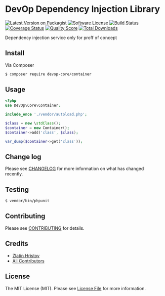 # DevOp Dependency Injection Library

[![Latest Version on Packagist][ico-version]][link-packagist]
[![Software License][ico-license]](LICENSE.md)
[![Build Status][ico-travis]][link-travis]
[![Coverage Status][ico-scrutinizer]][link-scrutinizer]
[![Quality Score][ico-code-quality]][link-code-quality]
[![Total Downloads][ico-downloads]][link-downloads]

Dependency injection service only for proff of concept

## Install

Via Composer

``` bash
$ composer require devop-core/container
```

## Usage

``` php
<?php
use DevOp\Core\Container;

include_once './vendor/autoload.php';

$class = new \stdClass();
$container = new Container();
$container->add('class', $class);

var_dump($container->get('class'));
```

## Change log

Please see [CHANGELOG](CHANGELOG.md) for more information on what has changed recently.

## Testing

``` bash
$ vendor/bin/phpunit
```

## Contributing

Please see [CONTRIBUTING](CONTRIBUTING.md) for details.

## Credits

- [Zlatin Hristov](https://z-latko.info)
- [All Contributors](https://github.com/devop-core/container/graphs/contributors)

## License

The MIT License (MIT). Please see [License File](LICENSE.md) for more information.

[ico-version]: https://img.shields.io/packagist/v/devop-core/container.svg?style=flat-square
[ico-license]: https://img.shields.io/badge/license-MIT-brightgreen.svg?style=flat-square
[ico-travis]: https://img.shields.io/travis/devop-core/container/master.svg?style=flat-square
[ico-scrutinizer]: https://img.shields.io/scrutinizer/coverage/g/devop-core/container.svg?style=flat-square
[ico-code-quality]: https://img.shields.io/scrutinizer/g/devop-core/container.svg?style=flat-square
[ico-downloads]: https://img.shields.io/packagist/dt/devop-core/container.svg?style=flat-square

[link-packagist]: https://packagist.org/packages/devop-core/container
[link-travis]: https://travis-ci.org/devop-core/container
[link-scrutinizer]: https://scrutinizer-ci.com/g/devop-core/container/code-structure
[link-code-quality]: https://scrutinizer-ci.com/g/devop-core/container
[link-downloads]: https://packagist.org/packages/devop-core/container
[link-author]: https://github.com/:author_username
[link-contributors]: ../../contributors
